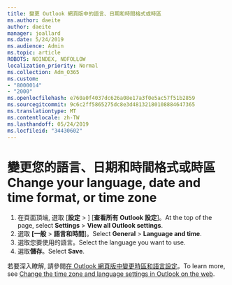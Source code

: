 ```yaml
---
title: 變更 Outlook 網頁版中的語言、日期和時間格式或時區
ms.author: daeite
author: daeite
manager: joallard
ms.date: 5/24/2019
ms.audience: Admin
ms.topic: article
ROBOTS: NOINDEX, NOFOLLOW
localization_priority: Normal
ms.collection: Adm_O365
ms.custom:
- "8000014"
- "2000"
ms.openlocfilehash: e760a0f4037dc626a08e17a3f0e5ac57f51b2859
ms.sourcegitcommit: 9c6c2ff5865275dc8e3d48132180108884647365
ms.translationtype: MT
ms.contentlocale: zh-TW
ms.lasthandoff: 05/24/2019
ms.locfileid: "34430602"
---
```

# <a name="change-your-language-date-and-time-format-or-time-zone"></a><span data-ttu-id="02f07-102">變更您的語言、日期和時間格式或時區</span><span class="sxs-lookup"><span data-stu-id="02f07-102">Change your language, date and time format, or time zone</span></span>

1. <span data-ttu-id="02f07-103">在頁面頂端, 選取 [**設定** > ] [**查看所有 Outlook 設定**]。</span><span class="sxs-lookup"><span data-stu-id="02f07-103">At the top of the page, select **Settings** > **View all Outlook settings**.</span></span>
2. <span data-ttu-id="02f07-104">選取 **[一般** > **語言和時間**]。</span><span class="sxs-lookup"><span data-stu-id="02f07-104">Select **General** > **Language and time**.</span></span>
3. <span data-ttu-id="02f07-105">選取您要使用的語言。</span><span class="sxs-lookup"><span data-stu-id="02f07-105">Select the language you want to use.</span></span>
4. <span data-ttu-id="02f07-106">選取**儲存**。</span><span class="sxs-lookup"><span data-stu-id="02f07-106">Select **Save**.</span></span>

<span data-ttu-id="02f07-107">若要深入瞭解, 請參閱[在 Outlook 網頁版中變更時區和語言設定](https://support.office.com/article/65239869-12e7-4a9d-bca1-76b0ad7ce273)。</span><span class="sxs-lookup"><span data-stu-id="02f07-107">To learn more, see [Change the time zone and language settings in Outlook on the web](https://support.office.com/article/65239869-12e7-4a9d-bca1-76b0ad7ce273).</span></span>